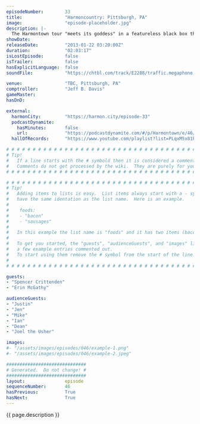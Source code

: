 ```yaml
---
episodeNumber:        33
title:                "Harmoncountry: Pittsburgh, PA"
image:                "episode-placeholder.jpg"
description: |-
  The Harmontown tour "meets its goddess" in a featureless black box theatre, where Dan cries, arouses himself, tells a joke and gets in a fight with Erin. Unedited episode.
showDate:             
releaseDate:          "2013-01-22 03:20:00Z"
duration:             "02:03:17"
isLostEpisode:        false
isTrailer:            false
hasExplicitLanguage:  false
soundFile:            "https://chtbl.com/track/E2288/traffic.megaphone.fm/STA1438167606.mp3?updated=1554331766"

venue:                "TBC, Pittsburgh, PA"
comptroller:          "Jeff B. Davis"
gameMaster:           
hasDnD:               

external:
  harmonCity:         "https://harmon.city/episode-33"
  podcastDynamite:
    hasMinutes:       false
    url:              "https://podcastdynamite.com/#/p/Harmontown/e/46/33"
  hallOfRecords:      "https://www.youtube.com/playlist?list=PLqxM5x81hNOZobqXx_hFsWcy_8FkDDQ_s"

# # # # # # # # # # # # # # # # # # # # # # # # # # # # # # # # # # # # # # # # # # # # #
# Tip!
#   If a line starts with the # symbold then it is considered a comment.
#   Comments do not get processed by the wiki.  They are purely for your information.
# # # # # # # # # # # # # # # # # # # # # # # # # # # # # # # # # # # # # # # # # # # # #

# # # # # # # # # # # # # # # # # # # # # # # # # # # # # # # # # # # # # # # # # # # # #
# Tip!
#   Adding items to lists is easy.  List items always start with a - symbol and have
#   have the same identation as the list name.  Here is an example.
#
#    foods:
#    - "bacon"
#    - "sausages"
#
#   In this example the list name is "foods" and it has two items (bacon, and sausages).
#
#   To get you started, the "guests", "audienceGuests", and "images" lists below have
#   a few example entries commented out.
#   To start using them remove the # symbol from the start of the line.
#
# # # # # # # # # # # # # # # # # # # # # # # # # # # # # # # # # # # # # # # # # # # # #

guests:
- "Spencer Crittenden"
- "Erin McGathy"

audienceGuests:
- "Justin"
- "Jen"
- "Mike"
- "Ian"
- "Dean"
- "Joel the Usher"

images:
#- "/assets/images/episodes/046/example-1.png"
#- "/assets/images/episodes/046/example-2.jpeg"

##############################
# Generated.  Do not change! #
##############################
layout:               episode
sequenceNumber:       46
hasPrevious:          True
hasNext:              True
---
```


<!-- The episode description will be rendered here -->
{{ page.description }}

<!-- Add your content BELOW here -->
<!-- vvvvvvvvvvvvvvvvvvvvvvvvvvv -->




<!-- ^^^^^^^^^^^^^^^^^^^^^^^^^^^ -->
<!-- Add your content ABOVE here -->

<!-- The episode gallery will be rendered here -->